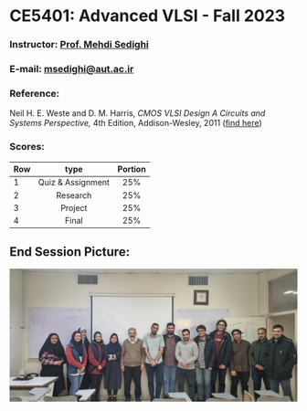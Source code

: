 # CE5401: Advanced VLSI - Fall 2023

### Instructor: [Prof. Mehdi Sedighi](https://aut.ac.ir/cv/2365/%D9%85%D9%87%D8%AF%DB%8C%20%D8%B5%D8%AF%DB%8C%D9%82%DB%8C)
### E-mail: [msedighi@aut.ac.ir](mailto:msedighi@aut.ac.ir)

### Reference:
Neil H. E. Weste and D. M. Harris, *CMOS VLSI Design A Circuits and Systems Perspective,* 4th Edition, Addison-Wesley, 2011 ([find here](https://github.com/rezaAdinepour/M.Sc-AUT/tree/main/Advanced%20VLSI/Reference))
 
### Scores:
| Row | type | Portion |
| --- | :-:  | :-: |  
| 1 | Quiz & Assignment | 25% |
| 2 | Research | 25% |
| 3 | Project | 25% |
| 4 | Final | 25% |

## End Session Picture:
![image](Final_pic.jpg)
